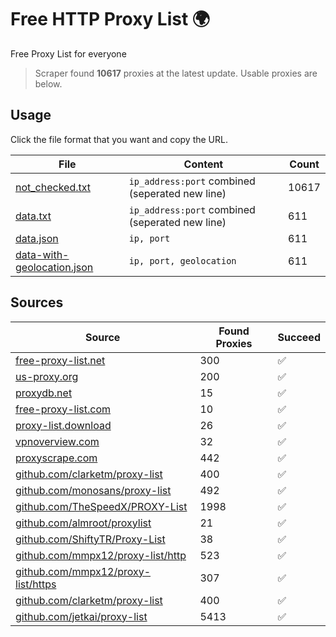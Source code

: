 
# Free HTTP Proxy List 🌍

Free Proxy List for everyone

> Scraper found **10617** proxies at the latest update. Usable proxies are below.

## Usage

Click the file format that you want and copy the URL.


|File|Content|Count|
|----|-------|-----|
|[not_checked.txt](https://raw.githubusercontent.com/yemixzy/proxy-list/main/proxy-list/not_checked.txt)|`ip_address:port` combined (seperated new line)|10617|
|[data.txt](https://raw.githubusercontent.com/yemixzy/proxy-list/main/proxy-list/data.txt)|`ip_address:port` combined (seperated new line)|611|
|[data.json](https://raw.githubusercontent.com/yemixzy/proxy-list/main/proxy-list/data.json)|`ip, port`|611|
|[data-with-geolocation.json](https://raw.githubusercontent.com/yemixzy/proxy-list/main/proxy-list/data-with-geolocation.json)|`ip, port, geolocation`|611|

## Sources

|Source|Found Proxies|Succeed|
|------|-------------|-------|
|[free-proxy-list.net](https://free-proxy-list.net)|300|✅|
|[us-proxy.org](https://www.us-proxy.org)|200|✅|
|[proxydb.net](http://proxydb.net)|15|✅|
|[free-proxy-list.com](https://free-proxy-list.com/?page=&port=&type%5B%5D=http&type%5B%5D=https&up_time=0&search=Search)|10|✅|
|[proxy-list.download](https://www.proxy-list.download/HTTP)|26|✅|
|[vpnoverview.com](https://vpnoverview.com/privacy/anonymous-browsing/free-proxy-servers)|32|✅|
|[proxyscrape.com](https://api.proxyscrape.com/v2/?request=displayproxies&protocol=http&timeout=10000&country=all&ssl=all&anonymity=all)|442|✅|
|[github.com/clarketm/proxy-list](https://raw.githubusercontent.com/clarketm/proxy-list/master/proxy-list-raw.txt)|400|✅|
|[github.com/monosans/proxy-list](https://raw.githubusercontent.com/monosans/proxy-list/main/proxies/http.txt)|492|✅|
|[github.com/TheSpeedX/PROXY-List](https://raw.githubusercontent.com/TheSpeedX/PROXY-List/master/http.txt)|1998|✅|
|[github.com/almroot/proxylist](https://raw.githubusercontent.com/almroot/proxylist/master/list.txt)|21|✅|
|[github.com/ShiftyTR/Proxy-List](https://raw.githubusercontent.com/ShiftyTR/Proxy-List/master/http.txt)|38|✅|
|[github.com/mmpx12/proxy-list/http](https://raw.githubusercontent.com/mmpx12/proxy-list/master/http.txt)|523|✅|
|[github.com/mmpx12/proxy-list/https](https://raw.githubusercontent.com/mmpx12/proxy-list/master/https.txt)|307|✅|
|[github.com/clarketm/proxy-list](https://raw.githubusercontent.com/clarketm/proxy-list/master/proxy-list-raw.txt)|400|✅|
|[github.com/jetkai/proxy-list](https://raw.githubusercontent.com/jetkai/proxy-list/main/online-proxies/txt/proxies.txt)|5413|✅|


